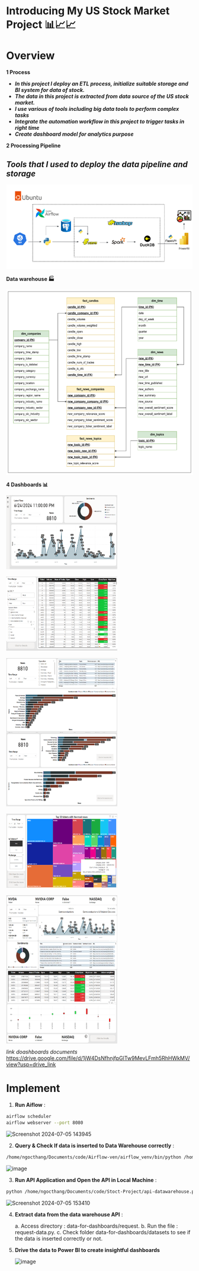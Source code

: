 <h1>Introducing My US Stock Market Project 📊📈📈 </h1>

<h1>Overview</h1>

**1 Process**

- **_In this project I deploy an ETL process, initialize suitable storage and BI system for data of stock._** 
- **_The data in this project is extracted from data source of the US stock market._**
- **_I use various of tools including big data tools to perform complex tasks_**
- **_Integrate the automation workflow in this project to trigger tasks in right time_**
- **_Create dashboard model for analytics purpose_**


**2 Processing Pipeline**
## _Tools that I used to deploy the data pipeline and storage_

<img src="img\Project Architect.png" alt="Processing Pipeline">  


**Data warehouse  🏭**

 <img src="img\Galaxy Schema.png" alt="Schema" width="600" height="500">

**4 Dashboards 📊**

<div style="display: flex; flex-wrap: wrap; gap: 20px;">
    <img src="dashboards/dashboard1.png" alt="Dashboard 1" width="300" height="200">
    <img src="dashboards/dashboard2.png" alt="Dashboard 2" width="300" height="200">
    <img src="dashboards/dashboard3.png" alt="Dashboard 3" width="300" height="200">
</div>

<div style="display: flex; flex-wrap: wrap; gap: 20px;">
    <img src="dashboards/dashboard4.png" alt="Dashboard 4" width="300" height="200">
    <img src="dashboards/dashboard5.png" alt="Dashboard 5" width="300" height="200">
    <img src="dashboards/dashboard6.png" alt="Dashboard 6" width="300" height="200">
</div>

<div style="display: flex; flex-wrap: wrap; gap: 20px;">
    <img src="dashboards/dashboard7.png" alt="Dashboard 7" width="300" height="200">
</div>


 _link doashboards documents_
https://drive.google.com/file/d/1jW4DsNfhnjfpGlTw9MevLFmh5RhHWkMV/view?usp=drive_link

<h1>Implement</h1>

1. **Run Aiflow** :

 ```Bash
 airflow scheduler
 airflow webserver --port 8080
 ```
![Screenshot 2024-07-05 143945](https://github.com/Mynamethang/Stock-Company-DataEngineering-Project/assets/109019819/97c162df-6a6f-42ec-8d0d-2a0425f67637)


2. **Query & Check If data is inserted to Data Warehouse correctly** :
 ```Bash
 /home/ngocthang/Documents/code/Airflow-ven/airflow_venv/bin/python /home/ngocthang/Documents/code/Stoct-Project/SQL/config-datawarehouse/config.py
 ```
![image](https://github.com/Mynamethang/Stock-Company-DataEngineering-Project/assets/109019819/a562615d-511a-417c-9274-2d4fa2738d97)

3. **Run API Application and Open the API in Local Machine** :
 ```Bash
 python /home/ngocthang/Documents/code/Stoct-Project/api-datawarehouse.py
 ```
![Screenshot 2024-07-05 153410](https://github.com/Mynamethang/Stock-Company-DataEngineering-Project/assets/109019819/e8f1171d-4814-40a2-9e3d-f31ab04eadd1)

4. **Extract data from the data warehouse API** :
   
   a. Access directory : data-for-dashboards/request.
   b. Run the file : request-data.py.
   c. Check folder data-for-dashboards/datasets to see if the data is inserted correctly or not.

5. **Drive the data to Power BI to create insightful dashboards**
   
   ![image](https://github.com/Mynamethang/Stock-Company-DataEngineering-Project/assets/109019819/de91461b-1cd8-4ff7-b3a1-0736619d626c)







